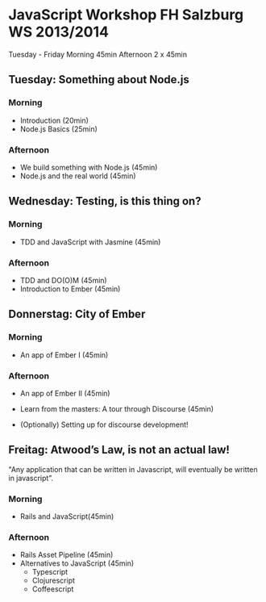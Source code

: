 JavaScript Workshop FH Salzburg WS 2013/2014
============================================

Tuesday - Friday
Morning 45min
Afternoon 2 x 45min

Tuesday: Something about Node.js
--------------------------------
### Morning
- Introduction (20min)
- Node.js Basics (25min)

### Afternoon
- We build something with Node.js (45min)
- Node.js and the real world (45min)


Wednesday: Testing, is this thing on?
------------------------------------
### Morning
- TDD and JavaScript with Jasmine (45min)

### Afternoon
- TDD and DO(O)M (45min)
- Introduction to Ember (45min)


Donnerstag: City of Ember
-------------------------
### Morning
- An app of Ember I (45min)

### Afternoon
- An app of Ember II (45min)
- Learn from the masters: A tour through Discourse (45min)

- (Optionally) Setting up for discourse development!


Freitag: Atwood’s Law, is not an actual law!
--------------------------------------------
"Any application that can be written in Javascript, will eventually be written
in javascript”.

### Morning
- Rails and JavaScript(45min)

### Afternoon
- Rails Asset Pipeline (45min)
- Alternatives to JavaScript (45min)
  - Typescript
  - Clojurescript
  - Coffeescript



